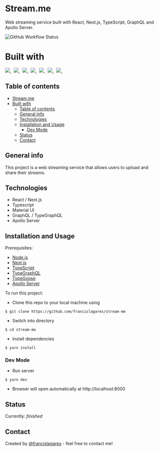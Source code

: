 # Stream.me

Web streaming service built with React, Next.js, TypeScript, GraphQL and Apollo Server.

![GitHub Workflow Status](https://img.shields.io/github/workflow/status/francislagares/stream-me/CI?style=for-the-badge&labelColor=black&logo=github)

# Built with

<p>
  <a href='https://nextjs.org/'>
    <img src="https://img.shields.io/badge/next.js-ffffff?style=for-the-badge&logo=next.js&logoColor=000" />
  </a>
  &nbsp;
  <a href='https://www.react.org/'>
		<img src='https://img.shields.io/badge/react-61DAFB?logoWidth=30&labelColor=black&style=for-the-badge&logo=react' />
	</a>
  &nbsp;
  <a href='https://www.typescriptlang.org/'>
    <img src="https://img.shields.io/badge/typescript-007ACC.svg?&style=for-the-badge&logo=typescript&logoColor=white" />
  </a>
  &nbsp;
  <a href='https://material-ui.com/'>
    <img src='https://img.shields.io/badge/material ui-0081CB?logo=material-ui&style=for-the-badge' />
  </a>
  &nbsp;
  <a href='https://www.mongodb.com/'>
    <img src='https://img.shields.io/badge/mongo db-47A248?logo=mongodb&logoColor=white&style=for-the-badge' />
  </a>
  &nbsp;
  <a href='https://graphql.org/'>
    <img src='https://img.shields.io/badge/graphql-E10098?logo=graphql&style=for-the-badge' />
  </a>
  &nbsp;
  <a href='https://www.apollographql.com/docs/apollo-server/'>
    <img src="https://img.shields.io/badge/apollo server-311C87.svg?&style=for-the-badge&logo=apollo-graphql&logoColor=white" />
  </a>
  &nbsp;
</p>

## Table of contents

- [Stream.me](#streamme)
- [Built with](#built-with)
  - [Table of contents](#table-of-contents)
  - [General info](#general-info)
  - [Technologies](#technologies)
  - [Installation and Usage](#installation-and-usage)
    - [Dev Mode](#dev-mode)
  - [Status](#status)
  - [Contact](#contact)

## General info

This project is a web streaming service that allows users to upload and share their streams.

## Technologies

- React / Next.js
- Typescript
- Material UI
- GraphQL / TypeGraphQL
- Apollo Server

## Installation and Usage

Prerequisites:

- [Node.js](https://nodejs.org/en/)
- [Next.js](https://nextjs.org/)
- [TypeScript](https://www.typescriptlang.org/)
- [TypeGraphQL](https://typegraphql.com/)
- [TypeGoose](https://typegoose.github.io/typegoose/)
- [Apollo Server](https://www.apollographql.com/docs/apollo-server/)

To run this project:

- Clone this repo to your local machine using

```shell
$ git clone https://github.com/francislagares/stream-me
```

- Switch into directory

```shell
$ cd stream-me
```

- Install dependencies

```shell
$ yarn install
```

### Dev Mode

- Run server

```shell
$ yarn dev
```

- Browser will open automatically at http://localhost:8000

## Status

Currently: _finished_

## Contact

Created by [@francislagares](https://www.linkedin.com/in/francislagares/) - feel free to contact me!
